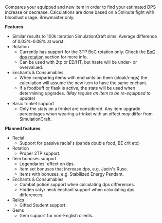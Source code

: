 Compares your equipped and new item in order to find your estimated DPS increase or decrease. Calculations are done based on a 5minute fight with bloodlust usage.
Brewmaster only.

**Features**

- Similar results to 100k iteration SimulationCraft sims. Average difference of 0.03%-0.08% at worst.
- Rotation
    - Currently has support for the 3TP BoC rotation only. Check the [BoC dps rotation](http://www.peakofserenity.com/brewmasters-in-7-2-5-changes-and-tomb-of-sargeras/) section for more info.
    - Can be used with 2tp or ED/HT, but haste will be under- or overvalued.
- Enchants & Consumables
    - When comparing items with enchants on them (cloak/rings) the calculation will assume the new item to have the same enchant.
    - If a foodbuff or flask is active, the stats will be used when determining upgrades. *(May require an item to be re-equipped to update)*
- Basic trinket support
    - Only the stats on a trinket are considered. Any item upgrade percentages when wearing a trinket with an effect *may* differ from SimulationCraft.

**Planned features**
- Racial
    - Support for passive racial's (panda double food, BE crit etc)
- Rotation
    - Proper 2TP support.
- Item bonuses support
    - Legendaries' effect on dps.
    - Item set bonuses that increase dps, e.g. Jacin's Ruse.
    - Items with bonuses, e.g. Stabilized Energy Pendant.
- Enchants & Consumables
    - Combat potion support when calculating dps differences.
    - Hidden satyr neck enchant support when calculating dps differences.
- Relics
    - Gifted Student support.
- Gems
    - Gem support for non-English clients.

